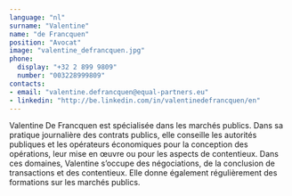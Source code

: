 ```yaml
---
language: "nl"
surname: "Valentine"
name: "de Francquen"
position: "Avocat"
image: "valentine_defrancquen.jpg"
phone:
  display: "+32 2 899 9809"
  number: "003228999809"
contacts:
- email: "valentine.defrancquen@equal-partners.eu"
- linkedin: "http://be.linkedin.com/in/valentinedefrancquen/en"
---
```

Valentine De Francquen est spécialisée dans les marchés publics. Dans sa pratique journalière des contrats publics, elle conseille les autorités publiques et les opérateurs économiques pour la conception des opérations, leur mise en œuvre ou pour les aspects de contentieux. Dans ces domaines, Valentine s’occupe des négociations, de la conclusion de transactions et des contentieux. Elle donne également régulièrement des formations sur les marchés publics.